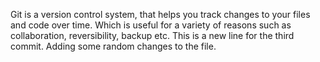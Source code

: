 Git is a version control system, that helps you track changes to your files and code over time. Which is useful for a variety of reasons such as collaboration, reversibility, backup etc.
This is a new line for the third commit.
Adding some random changes to the file.
